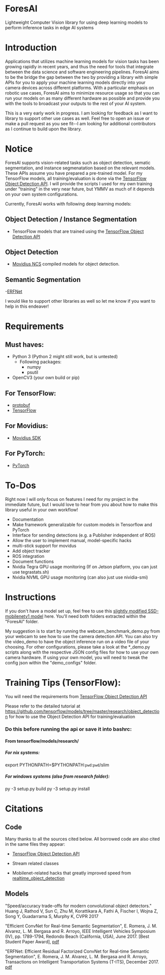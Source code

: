 # ForesAI
Lightweight Computer Vision library for using deep learning models to perform inference tasks in edge AI systems

# Introduction
Applications that utilizes machine learning models for vision tasks has been growing rapidly in recent years, and thus the need for tools that integrate between the data science and software engineering pipelines. ForesAI aims to be the bridge the gap between the two by providing a library with simple APIs for you to apply your machine learning models directly into your camera devices across different platforms. With a particular emphasis on robotic use cases, ForesAI aims to minimize resource usage so that you can run your models on as many different hardware as possible and provide you with the tools to broadcast your outputs to the rest of your AI system.

This is a very early work in progress. I am looking for feedback as I want to library to support other use cases as well. Feel free to open an issue or make a pull request as you see fit--I am looking for additional contributors as I continue to build upon the library. 

# Notice
ForesAI supports vision-related tasks such as object detection, sematic segmentation, and instance segmenatation based on the relevant models. These APIs assume you have prepared a pre-trained model. For my TensorFlow models, all training/evaluation is done via the [TensorFlow Object Detection API](https://github.com/tensorflow/models/tree/master/research/object_detection). I will provide the scripts I used for my own training under "training" in the very near future, but YMMV as much of it depends on your own system configurations.

Currently, ForesAI works with following deep learning models:

## Object Detection / Instance Segmentation
- TensorFlow models that are trained using the [TensorFlow Object Detection API](https://github.com/tensorflow/models/tree/master/research/object_detection) 

## Object Detection
- [Movidius NCS](https://github.com/movidius/ncsdk/) compiled models for object detection. 

## Semantic Segmentation
-[ERFNet](https://github.com/Eromera/erfnet_pytorch) 

I would like to support other libraries as well so let me know if you want to help in this endeaver!

# Requirements
## Must haves:
- Python 3 (Python 2 might still work, but is untested)
    - Following packages:
        - numpy
        - psutil
- OpenCV3 (your own build or pip)

## For TensorFlow:
- [protobuf](https://github.com/google/protobuf)
- [TensorFlow](https://www.tensorflow.org/)

## For Movidius:
- [Movidius SDK](https://movidius.github.io/ncsdk/)

## For PyTorch:
- [PyTorch](http://pytorch.org/)

# To-Dos
Right now I will only focus on features I need for my project in the immediate future, but I would love to hear from you about how to make this library useful in your own workflow!

- Documentation
- Make framework generalizable for custom models in Tensorflow and PyTorch
- Interface for sending detections (e.g. a Publisher independent of ROS)
- Allow the user to implement manual, model-specific hacks 
- multi-stick support for movidus
- Add object tracker
- ROS integration
- Document functions
- Nvidia Tegra GPU usage monitoring (If on Jetson platform, you can just use tegrastats.sh)
- Nvidia NVML GPU usage monitoring (can also just use nividia-smi)

# Instructions
If you don't have a model set up, feel free to use this [slightly modified SSD-mobilenetv1 model](https://drive.google.com/drive/folders/1Cwy89QCs3R2dFRxZ85TZJZFBFMtTsl0D?usp=sharing) here. You'll need both folders extracted within the "ForesAI" folder.

 My suggestion is to start by running the webcam_benchmark_demo.py from your webcam to see how to use the camera detection API. You can also try the video_demo to have the object inference run on a video file of your choosing. For other configurations, please take a look at the *_demo.py scripts along with the respective JSON config files for how to use your own camera hardware. If using your own model, you will need to tweak the config json within the "demo_configs" folder.

# Training Tips (TensorFlow):
You will need the requirements from [TensorFlow Object Detection API](https://github.com/tensorflow/models/blob/master/research/object_detection/g3doc/installation.md)

Please refer to the detailed tutorial at https://github.com/tensorflow/models/tree/master/research/object_detection for how to use the Object Detection API for training/evaluation

### Do this before running the api or save it into bashrc:
#### From tensorflow/models/research/
##### For nix systems:
export PYTHONPATH=$PYTHONPATH:`pwd`:`pwd`/slim

##### For windows systems (also from research folder):
py -3 setup.py build
py -3 setup.py install

# Citations
## Code
Many thanks to all the sources cited below. All borrowed code are also cited in the same files they appear:

- [TensorFlow Object Detection API](https://github.com/tensorflow/models/tree/master/research/object_detection) 

- Stream related classes

- Mobilenet-related hacks that greatly improved speed from [realtime_object_detection](https://github.com/GustavZ/realtime_object_detection)



## Models
"Speed/accuracy trade-offs for modern convolutional object detectors."
Huang J, Rathod V, Sun C, Zhu M, Korattikara A, Fathi A, Fischer I, Wojna Z,
Song Y, Guadarrama S, Murphy K, CVPR 2017

"Efficient ConvNet for Real-time Semantic Segmentation", E. Romera, J. M. Alvarez, L. M. Bergasa and R. Arroyo, IEEE Intelligent Vehicles Symposium (IV), pp. 1789-1794, Redondo Beach (California, USA), June 2017. [Best Student Paper Award], [pdf](http://www.robesafe.uah.es/personal/eduardo.romera/pdfs/Romera17iv.pdf)

"ERFNet: Efficient Residual Factorized ConvNet for Real-time Semantic Segmentation", E. Romera, J. M. Alvarez, L. M. Bergasa and R. Arroyo, Transactions on Intelligent Transportation Systems (T-ITS), December 2017. [pdf](http://www.robesafe.uah.es/personal/eduardo.romera/pdfs/Romera17tits.pdf)





